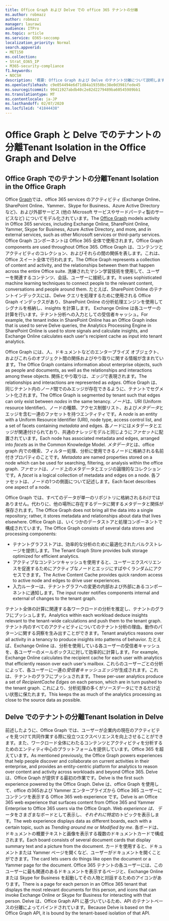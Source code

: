 ```yaml
---
title: Office Graph および Delve での office 365 テナントの分離
ms.author: robmazz
author: robmazz
manager: laurawi
audience: ITPro
ms.topic: article
ms.service: O365-seccomp
localization_priority: Normal
search.appverid:
- MET150
ms.collection:
- Strat_O365_IP
- M365-security-compliance
f1.keywords:
- NOCSH
description: '概要: Office Graph および Delve のテナント分離について説明します。'
ms.openlocfilehash: c9e054494e6d71d84a19350bc38e0d3981fede45
ms.sourcegitcommit: 99411927abdb40c2e82d2279489ba60545989bb1
ms.translationtype: MT
ms.contentlocale: ja-JP
ms.lasthandoff: 02/07/2020
ms.locfileid: "41844438"
---
```

# <a name="tenant-isolation-in-the-office-graph-and-delve"></a><span data-ttu-id="93566-103">Office Graph と Delve でのテナントの分離</span><span class="sxs-lookup"><span data-stu-id="93566-103">Tenant Isolation in the Office Graph and Delve</span></span>

## <a name="tenant-isolation-in-the-office-graph"></a><span data-ttu-id="93566-104">Office Graph でのテナントの分離</span><span class="sxs-lookup"><span data-stu-id="93566-104">Tenant Isolation in the Office Graph</span></span>

<span data-ttu-id="93566-105">Office [Graph](https://developer.microsoft.com)では、office 365 services のアクティビティ (Exchange Online、SharePoint Online、Yammer、Skype for Business、Azure Active Directory など)、および外部サービス (他の Microsoft サービスやサードパーティ製のサービスなど) についてモデル化されています。</span><span class="sxs-lookup"><span data-stu-id="93566-105">The [Office Graph](https://developer.microsoft.com) models activity in Office 365 services, including Exchange Online, SharePoint Online, Yammer, Skype for Business, Azure Active Directory, and more, and in external services, such as other Microsoft services or third-party services.</span></span> <span data-ttu-id="93566-106">Office Graph コンポーネントは Office 365 全体で使用されます。</span><span class="sxs-lookup"><span data-stu-id="93566-106">Office Graph components are used throughout Office 365.</span></span> <span data-ttu-id="93566-107">Office Graph は、コンテンツとアクティビティのコレクション、およびそれらの間の関係を表します。これは、Office スイート全体で行われます。</span><span class="sxs-lookup"><span data-stu-id="93566-107">The Office Graph represents a collection of content and activity, and the relationships between them that happen across the entire Office suite.</span></span> <span data-ttu-id="93566-108">洗練されたマシン学習技術を使用して、ユーザーを関連するコンテンツ、会話、ユーザーに接続します。</span><span class="sxs-lookup"><span data-stu-id="93566-108">It uses sophisticated machine learning techniques to connect people to the relevant content, conversations and people around them.</span></span> <span data-ttu-id="93566-109">たとえば、SharePoint Online のテナントインデックスには、Delve クエリを処理するために使用される Office Graph インデックスがあり、SharePoint Online の分析処理エンジンを使用してシグナルを格納し、insights を計算します。 Exchange Online は各ユーザーの計算を行います。テナント分析への入力としての受信者キャッシュ。</span><span class="sxs-lookup"><span data-stu-id="93566-109">For example, the tenant index in SharePoint Online has an Office Graph index that is used to serve Delve queries, the Analytics Processing Engine in SharePoint Online is used to store signals and calculate insights, and Exchange Online calculates each user's recipient cache as input into tenant analytics.</span></span>

<span data-ttu-id="93566-110">Office Graph には、人、ドキュメントなどのエンタープライズ オブジェクト、およびこれらのオブジェクト間の関係およびやり取りに関する情報が含まれています。</span><span class="sxs-lookup"><span data-stu-id="93566-110">The Office Graph contains information about enterprise objects, such as people and documents, as well as the relationships and interactions among these objects.</span></span> <span data-ttu-id="93566-111">関係とやり取りは、*エッジ*で表現されます。</span><span class="sxs-lookup"><span data-stu-id="93566-111">The relationships and interactions are represented as *edges*.</span></span> <span data-ttu-id="93566-112">Office Graph は、同じテナント内の*ノード*間でのみエッジが存在できるように、テナントでセグメント化されます。</span><span class="sxs-lookup"><span data-stu-id="93566-112">The Office Graph is segmented by tenant such that edges can only exist between *nodes* in the same tenancy.</span></span> <span data-ttu-id="93566-113">*ノード*は、URI (Uniform resource Identifier)、ノードの種類、アクセス制御リスト、および*メタデータ*とエッジを含む一連のファセットを持つエンティティです。</span><span class="sxs-lookup"><span data-stu-id="93566-113">A *node* is an entity with a Uniform Resource Identifier (URI), node type, access control list, and a set of facets containing *metadata* and edges.</span></span> <span data-ttu-id="93566-114">各ノードにはメタデータとエッジが関連付けられており、共通のナレッジモデルと同じように*ファセット*に配置されています。</span><span class="sxs-lookup"><span data-stu-id="93566-114">Each node has associated metadata and edges, arranged into *facets* as in the Common Knowledge Model.</span></span> <span data-ttu-id="93566-115">*メタデータ*とは、office graph 内での検索、フィルター処理、分析に使用できるノードに格納される名前付きプロパティのことです。</span><span class="sxs-lookup"><span data-stu-id="93566-115">*Metadata* are named properties stored on a node which can be used for searching, filtering, or analysis within the office graph.</span></span> <span data-ttu-id="93566-116">*ファセット*は、ノード上のメタデータとエッジの論理的なコレクションです。</span><span class="sxs-lookup"><span data-stu-id="93566-116">A *facet* is a logical collection of metadata and edges on a node.</span></span> <span data-ttu-id="93566-117">各ファセットは、ノードの1つの側面について記述します。</span><span class="sxs-lookup"><span data-stu-id="93566-117">Each facet describes one aspect of a node.</span></span> 

<span data-ttu-id="93566-118">Office Graph では、すべてのデータが単一のリポジトリに格納されるわけではありません。代わりに、他の場所に存在するデータに関するメタデータと関係が保存されます。</span><span class="sxs-lookup"><span data-stu-id="93566-118">The Office Graph does not bring all the data into a single repository; rather, it stores metadata and relationships about data that lives elsewhere.</span></span> <span data-ttu-id="93566-119">Office Graph は、いくつかのデータストアと処理コンポーネントで構成されています。</span><span class="sxs-lookup"><span data-stu-id="93566-119">The Office Graph consists of several data stores and processing components:</span></span>

- <span data-ttu-id="93566-120">テナントグラフストアは、効率的な分析のために最適化されたバルクストレージを提供します。</span><span class="sxs-lookup"><span data-stu-id="93566-120">The Tenant Graph Store provides bulk storage optimized for efficient analytics.</span></span>
- <span data-ttu-id="93566-121">アクティブなコンテンツキャッシュを使用すると、ユーザーエクスペリエンスを促進するためにアクティブなノードとエッジにすばやくランダムにアクセスできます。</span><span class="sxs-lookup"><span data-stu-id="93566-121">The Active Content Cache provides quick random access to active node and edges to drive user experiences.</span></span>
- <span data-ttu-id="93566-122">入力ルーターは、テナントグラフへの変更の内部および外部にあるコンポーネントに通知します。</span><span class="sxs-lookup"><span data-stu-id="93566-122">The input router notifies components internal and external of changes to the tenant graph.</span></span>

<span data-ttu-id="93566-123">テナント全体の計算に関連する各ワークロードの分析を推定し、テナントのグラフにプッシュします。</span><span class="sxs-lookup"><span data-stu-id="93566-123">Analytics within each workload deduce insights relevant to the tenant-wide calculations and push them to the tenant graph.</span></span> <span data-ttu-id="93566-124">テナント内のすべてのアクティビティについてのテナント分析の理由。動作のパターンに関する洞察を生み出すことができます。</span><span class="sxs-lookup"><span data-stu-id="93566-124">Tenant analytics reasons over all activity in a tenancy to produce insights into patterns of behavior.</span></span> <span data-ttu-id="93566-125">たとえば、Exchange Online は、分析を使用している各ユーザーの受信者キャッシュを、各ユーザーのメールボックスに対して効率的に計算します。</span><span class="sxs-lookup"><span data-stu-id="93566-125">For example, Exchange Online calculates the recipient cache for each user with analytics that efficiently reason over each user's mailbox.</span></span> <span data-ttu-id="93566-126">これらのユーザーごとの分析によって、各ユーザーに一連の*受信者キャッシュエッジ*が生成されます。これは、テナントのグラフにプッシュされます。</span><span class="sxs-lookup"><span data-stu-id="93566-126">These per-user analytics produce a set of *RecipientCache Edges* on each person, which are in turn pushed to the tenant graph.</span></span> <span data-ttu-id="93566-127">これにより、分析処理の多くがソースデータにできるだけ近い状態に保たれます。</span><span class="sxs-lookup"><span data-stu-id="93566-127">This keeps the as much of the analytics processing as close to the source data as possible.</span></span>

## <a name="tenant-isolation-in-delve"></a><span data-ttu-id="93566-128">Delve でのテナントの分離</span><span class="sxs-lookup"><span data-stu-id="93566-128">Tenant Isolation in Delve</span></span>

<span data-ttu-id="93566-129">前述したように、Office Graph では、ユーザーが企業内の現在のアクティビティを見つけて共同作業する際に役立つエクスペリエンスを向上させることができます。また、ワークロード全体にわたるコンテンツとアクティビティを分析するためのエンティティ中心のプラットフォームを提供しています。Office 365 を超えています。</span><span class="sxs-lookup"><span data-stu-id="93566-129">As mentioned previously, the Office Graph powers experiences that help people discover and collaborate on current activities in their enterprise, and provides an entity-centric platform for analytics to reason over content and activity across workloads and beyond Office 365.</span></span> <span data-ttu-id="93566-130">Delve は、Office Graph が提供する最初の作業です。</span><span class="sxs-lookup"><span data-stu-id="93566-130">Delve is the first such experience powered by the Office Graph.</span></span>
<span data-ttu-id="93566-131">Delve は、office Graph を使用して、office の365および Yammer エンタープライズから Office 365 ユーザーにコンテンツを表示する Office 365 web experience です。</span><span class="sxs-lookup"><span data-stu-id="93566-131">Delve is an Office 365 web experience that surfaces content from Office 365 and Yammer Enterprise to Office 365 users via the Office Graph.</span></span> <span data-ttu-id="93566-132">Web *experience は、* データをさまざまなボードとして表示し、*それぞれに特定*のトピックを表示します。</span><span class="sxs-lookup"><span data-stu-id="93566-132">The web experience displays data as different boards, each with a certain topic, such as *Trending around me* or *Modified by me*.</span></span> <span data-ttu-id="93566-133">各ボードは、ドキュメントの概要テキストと画像を表示する複数のドキュメントカードで構成されます。</span><span class="sxs-lookup"><span data-stu-id="93566-133">Each board consists of several document cards that display summary text and a picture from the document.</span></span> <span data-ttu-id="93566-134">カードを使用すると、ドキュメントまたは Yammer ページを開くなど、ユーザーがドキュメントを開くことができます。</span><span class="sxs-lookup"><span data-stu-id="93566-134">The card lets users do things like open the document or a Yammer page for the document.</span></span> <span data-ttu-id="93566-135">Office 365 テナントの各ユーザーには、このユーザーに最も関連のあるドキュメントを表示するページと、Exchange Online または Skype for Business を起動してその人物と対話するためのアイコンがあります。</span><span class="sxs-lookup"><span data-stu-id="93566-135">There is a page for each person in an Office 365 tenant that displays the most relevant documents for this person, and icons that can invoke Exchange Online or Skype for Business for interacting with that person.</span></span> <span data-ttu-id="93566-136">Delve は、Office Graph API に基づいているため、API のテナントベースの分離によってバインドされています。</span><span class="sxs-lookup"><span data-stu-id="93566-136">Because Delve is based on the Office Graph API, it is bound by the tenant-based isolation of that API.</span></span>